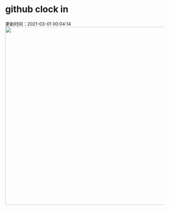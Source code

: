 # github clock in
更新时间：2021-03-01 00:04:14
 <img style="-webkit-user-select: none;margin: auto;cursor: zoom-in;" src="https://cn.bing.com/th?id=OHR.BlueTitDaffs_ZH-CN3333224685_1920x1080.jpg&rf=LaDigue_1920x1080.jpg&pid=hp" width="1004" height="564"> 